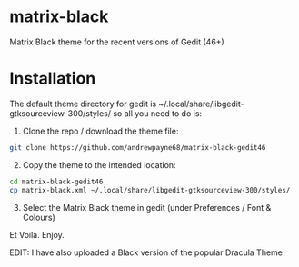 # matrix-black
Matrix Black theme for the recent versions of Gedit (46+)

# Installation
The default theme directory for gedit is ~/.local/share/libgedit-gtksourceview-300/styles/ so all you need to do is:
1. Clone the repo / download the theme file:
```bash
git clone https://github.com/andrewpayne68/matrix-black-gedit46
```

2. Copy the theme to the intended location:
```bash
cd matrix-black-gedit46
cp matrix-black.xml ~/.local/share/libgedit-gtksourceview-300/styles/
```

3. Select the Matrix Black theme in gedit (under Preferences / Font & Colours)

Et Voilà. Enjoy.

EDIT: I have also uploaded a Black version of the popular Dracula Theme
